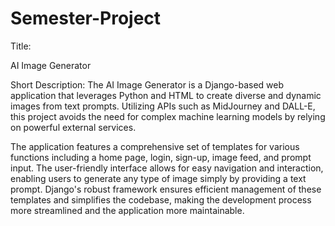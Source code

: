 # Semester-Project
Title:

AI Image Generator

Short Description:
The AI Image Generator is a Django-based web application that leverages Python and HTML to create diverse and dynamic images from text prompts. Utilizing APIs such as MidJourney and DALL-E, this project avoids the need for complex machine learning models by relying on powerful external services.

The application features a comprehensive set of templates for various functions including a home page, login, sign-up, image feed, and prompt input. The user-friendly interface allows for easy navigation and interaction, enabling users to generate any type of image simply by providing a text prompt. Django's robust framework ensures efficient management of these templates and simplifies the codebase, making the development process more streamlined and the application more maintainable.
